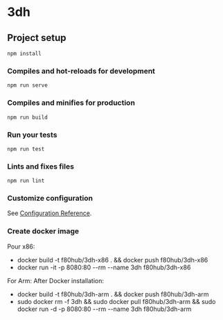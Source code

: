 # 3dh

## Project setup
```
npm install
```

### Compiles and hot-reloads for development
```
npm run serve
```

### Compiles and minifies for production
```
npm run build
```

### Run your tests
```
npm run test
```

### Lints and fixes files
```
npm run lint
```

### Customize configuration
See [Configuration Reference](https://cli.vuejs.org/config/).

### Create docker image
Pour x86:
- docker build -t f80hub/3dh-x86 . && docker push f80hub/3dh-x86
- docker run -it -p 8080:80 --rm --name 3dh f80hub/3dh-x86

For Arm:
After Docker installation:
- docker build -t f80hub/3dh-arm . && docker push f80hub/3dh-arm
- sudo docker rm -f 3dh && sudo docker pull f80hub/3dh-arm && sudo docker run -d -p 8080:80 --rm --name 3dh f80hub/3dh-arm


